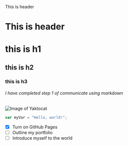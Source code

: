 </h3> This is header
<h1> This is  header
  
# this is h1
  
## this is h2
### this is h3

###### I have completed step 1 of communicate using markdown

![Image of Yaktocat](https://octodex.github.com/images/yaktocat.png)

``` javascript
var myVar = "Hello, world!";
```
- [x] Turn on GitHub Pages
- [ ] Outline my portfolio
- [ ] Introduce myself to the world

